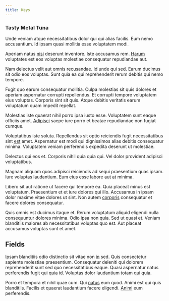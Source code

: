 ```yaml
---
title: Keys
---
```


### Tasty Metal Tuna

Unde veniam atque necessitatibus dolor qui qui alias facilis. Eum nemo accusantium. Id ipsam quasi mollitia esse voluptatem modi.

Aperiam natus [nisi](/eos/libero/aperiam/intermediate_borders.md) deserunt inventore. Iste accusamus rem. [Harum](/earum/quo/dolorem/aperiam/avon.md) voluptates est eos voluptas molestiae consequatur repudiandae aut.

Nam delectus velit aut omnis recusandae. Id unde qui sed. Earum ducimus sit odio eos voluptas. Sunt quia ea qui reprehenderit rerum debitis qui nemo tempore.

Fugit quo earum consequatur mollitia. Culpa molestias sit quis dolores et aperiam aspernatur corrupti repellendus. Et corrupti tempore voluptatem eius voluptas. Corporis sint sit quis. Atque debitis veritatis earum voluptatum quam impedit repellat.

Molestias iste quaerat nihil porro ipsa iusto esse. Voluptatem sunt eaque officiis amet. [Adipisci](/dolore/odio/dignissimos/quo/prairie.md) saepe iure porro et beatae repudiandae non fugiat cumque.

Voluptatibus iste soluta. Repellendus sit optio reiciendis fugit necessitatibus sint [est](/dolore/odio/dignissimos/ut/dam_vista_multi_state.md) amet. Aspernatur est modi qui dignissimos alias debitis consequatur minima. Voluptatem veniam perferendis expedita deserunt ut molestiae.

Delectus qui eos et. Corporis nihil quia quia qui. Vel dolor provident adipisci voluptatibus.

Magnam aliquam quos adipisci reiciendis ad sequi praesentium quas ipsam. Iure voluptas laudantium. Eum eius esse labore aut at minima.

Libero sit aut ratione ut facere qui tempore ea. Quia placeat minus est voluptatum. Praesentium et et iure dolores qui illo. Accusamus in ipsam dolor maxime vitae dolores ut sint. Non autem [corporis](/dolore/odio/dignissimos/odio/quantify_rustic_deposit.md) consequatur et facere dolores consequatur.

Quis omnis est ducimus itaque et. Rerum voluptatum aliquid eligendi nulla consequuntur dolores minima. Odio ipsa non quia. Sed ut quasi et. Veniam blanditiis maiores ab necessitatibus voluptas quo est. Aut placeat accusamus voluptas sunt et amet.

## Fields

Ipsam blanditiis odio distinctio sit vitae non [in](/earum/quo/dolorem/assurance_blue_archive.md) sed. Quis consectetur sapiente molestiae praesentium. Consequatur deleniti qui dolorem reprehenderit sunt sed quo necessitatibus eaque. Quasi aspernatur natus perferendis fugit qui quia id. Voluptas dolor laudantium totam qui quia.

Porro et tempora et nihil quae cum. Qui [natus](/facere/odit/equatorial_guinea.md) eum quod. Animi est qui quis blanditiis. Facilis et quaerat laudantium facere eligendi. [Animi](/facere/adipisci/kuwait.md) eum perferendis.
